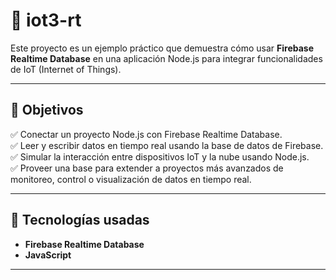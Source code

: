# 📡 iot3-rt

Este proyecto es un ejemplo práctico que demuestra cómo usar **Firebase Realtime Database** en una aplicación Node.js para integrar funcionalidades de IoT (Internet of Things).

---

## 🌟 Objetivos

✅ Conectar un proyecto Node.js con Firebase Realtime Database.  
✅ Leer y escribir datos en tiempo real usando la base de datos de Firebase.  
✅ Simular la interacción entre dispositivos IoT y la nube usando Node.js.  
✅ Proveer una base para extender a proyectos más avanzados de monitoreo, control o visualización de datos en tiempo real.

---

## 🔧 Tecnologías usadas

- **Firebase Realtime Database**  
- **JavaScript**

---

